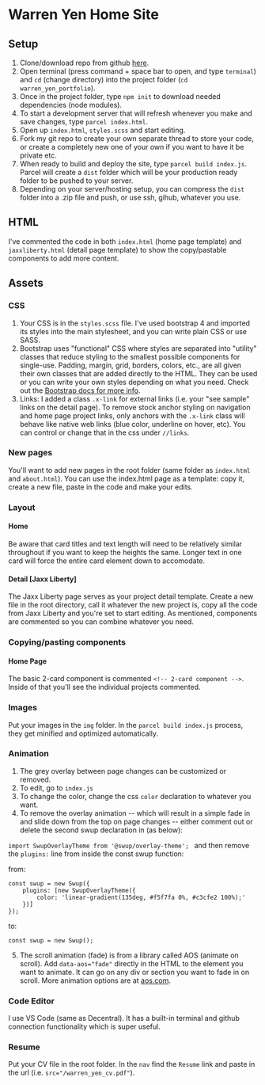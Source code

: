 # Warren Yen Home Site

## Setup

1. Clone/download repo from github [here](https://github.com/masonmedia/warren_yen_portfolio).
2. Open terminal (press command + space bar to open, and type `terminal`) and `cd` (change directory) into the project folder (`cd warren_yen_portfolio`).
3. Once in the project folder, type `npm init` to download needed dependencies (node modules).
4. To start a development server that will refresh whenever you make and save changes, type `parcel index.html`.
5. Open up `index.html`, `styles.scss` and start editing.
6. Fork my git repo to create your own separate thread to store your code, or create a completely new one of your own if you want to have it be private etc.
7. When ready to build and deploy the site, type `parcel build index.js`. Parcel will create a `dist` folder which will be your production ready folder to be pushed to your server. 
8. Depending on your server/hosting setup, you can compress the `dist` folder into a .zip file and push, or use ssh, gihub, whatever
you use.

## HTML

I've commented the code in both `index.html` (home page template) and `jaxxliberty.html` (detail page template) to show the copy/pastable components to add more content. 

## Assets

### CSS

1. Your CSS is in the `styles.scss` file.  I've used bootstrap 4 and imported its styles into the main stylesheet, and you can write plain CSS or use SASS.
2. Bootstrap uses "functional" CSS where styles are separated into "utility" classes that reduce styling to the smallest possible components for single-use. Padding, margin, grid, borders, colors, etc., are all given their own classes that are added directly to the HTML. They can be used or you can write your own styles depending on what you need. Check out the [Bootstrap docs for more info](https://getbootstrap.com/docs/4.4/getting-started/introduction/).
3. Links: I added a class `.x-link` for external links (i.e. your "see sample" links on the detail page). To remove stock anchor styling on navigation and home page project links, only anchors with the `.x-link` class will behave like native web links (blue color, underline on hover, etc). You can control or change that in the css under `//links`. 

### New pages

You'll want to add new pages in the root folder (same folder as `index.html` and `about.html`). You can use the index.html page as a template: copy it, create a new file, paste in the code and make your edits.

### Layout

#### Home

Be aware that card titles and text length will need to be relatively similar throughout if you want to keep the heights the same. Longer text in one card will force the entire card element down to accomodate.

#### Detail [Jaxx Liberty]

The Jaxx Liberty page serves as your project detail template. Create a new file in the root directory, call it whatever the new project is, copy all the code from Jaxx Liberty and you're set to start editing. As mentioned, components are commented so you can combine whatever you need.

### Copying/pasting components

#### Home Page

The basic 2-card component is commented `<!-- 2-card component -->`. Inside of that you'll see the individual projects commented.

### Images

Put your images in the `img` folder. In the `parcel build index.js` process, they get minified and optimized automatically.

### Animation

1. The grey overlay between page changes can be customized or removed. 
2. To edit, go to `index.js`
3. To change the color, change the css `color` declaration to whatever you want.
4. To remove the overlay animation -- which will result in a simple fade in and slide down from the top on page changes -- either comment out or delete the second swup declaration in (as below):

`import SwupOverlayTheme from '@swup/overlay-theme';
`
and then remove the `plugins:` line from inside the const swup function:

from:
```
const swup = new Swup({
    plugins: [new SwupOverlayTheme({
        color: 'linear-gradient(135deg, #f5f7fa 0%, #c3cfe2 100%);'
    })]
});
```
to:

`const swup = new Swup();`

5. The scroll animation (fade) is from a library called AOS (animate on scroll). Add `data-aos="fade"` directly in the HTML to the element you want to animate. It can go on any div or section you want to fade in on scroll. More animation options are at [aos.com](https://michalsnik.github.io/aos/).

### Code Editor

I use VS Code (same as Decentral). It has a built-in terminal and github connection functionality which is super useful.

### Resume

Put your CV file in the root folder. In the `nav` find the `Resume` link and paste in the url (i.e. `src="/warren_yen_cv.pdf"`).